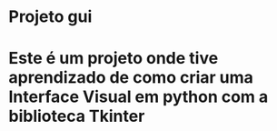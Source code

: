 <h1>Projeto gui<h1>
Este é um projeto onde tive aprendizado de como criar uma Interface Visual 
em python com a biblioteca Tkinter